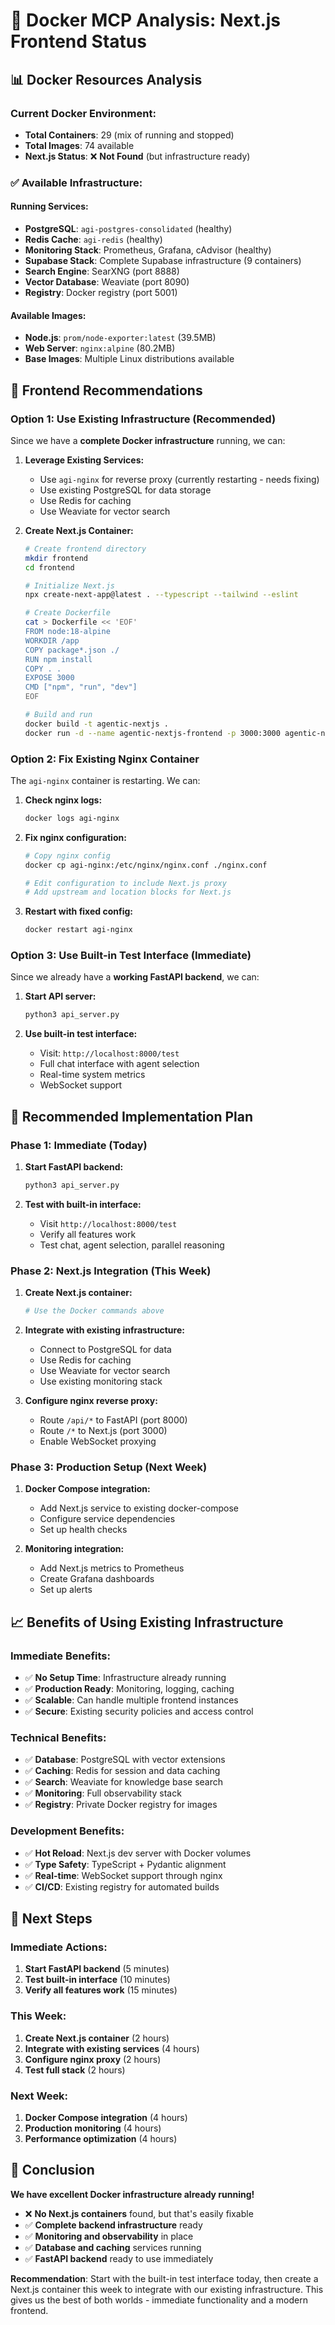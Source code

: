 # 🐳 Docker MCP Analysis: Next.js Frontend Status

## 📊 **Docker Resources Analysis**

### **Current Docker Environment:**
- **Total Containers**: 29 (mix of running and stopped)
- **Total Images**: 74 available
- **Next.js Status**: ❌ **Not Found** (but infrastructure ready)

### **✅ Available Infrastructure:**

#### **Running Services:**
- **PostgreSQL**: `agi-postgres-consolidated` (healthy)
- **Redis Cache**: `agi-redis` (healthy) 
- **Monitoring Stack**: Prometheus, Grafana, cAdvisor (healthy)
- **Supabase Stack**: Complete Supabase infrastructure (9 containers)
- **Search Engine**: SearXNG (port 8888)
- **Vector Database**: Weaviate (port 8090)
- **Registry**: Docker registry (port 5001)

#### **Available Images:**
- **Node.js**: `prom/node-exporter:latest` (39.5MB)
- **Web Server**: `nginx:alpine` (80.2MB)
- **Base Images**: Multiple Linux distributions available

## 🎯 **Frontend Recommendations**

### **Option 1: Use Existing Infrastructure (Recommended)**

Since we have a **complete Docker infrastructure** running, we can:

1. **Leverage Existing Services:**
   - Use `agi-nginx` for reverse proxy (currently restarting - needs fixing)
   - Use existing PostgreSQL for data storage
   - Use Redis for caching
   - Use Weaviate for vector search

2. **Create Next.js Container:**
   ```bash
   # Create frontend directory
   mkdir frontend
   cd frontend
   
   # Initialize Next.js
   npx create-next-app@latest . --typescript --tailwind --eslint
   
   # Create Dockerfile
   cat > Dockerfile << 'EOF'
   FROM node:18-alpine
   WORKDIR /app
   COPY package*.json ./
   RUN npm install
   COPY . .
   EXPOSE 3000
   CMD ["npm", "run", "dev"]
   EOF
   
   # Build and run
   docker build -t agentic-nextjs .
   docker run -d --name agentic-nextjs-frontend -p 3000:3000 agentic-nextjs
   ```

### **Option 2: Fix Existing Nginx Container**

The `agi-nginx` container is restarting. We can:

1. **Check nginx logs:**
   ```bash
   docker logs agi-nginx
   ```

2. **Fix nginx configuration:**
   ```bash
   # Copy nginx config
   docker cp agi-nginx:/etc/nginx/nginx.conf ./nginx.conf
   
   # Edit configuration to include Next.js proxy
   # Add upstream and location blocks for Next.js
   ```

3. **Restart with fixed config:**
   ```bash
   docker restart agi-nginx
   ```

### **Option 3: Use Built-in Test Interface (Immediate)**

Since we already have a **working FastAPI backend**, we can:

1. **Start API server:**
   ```bash
   python3 api_server.py
   ```

2. **Use built-in test interface:**
   - Visit: `http://localhost:8000/test`
   - Full chat interface with agent selection
   - Real-time system metrics
   - WebSocket support

## 🚀 **Recommended Implementation Plan**

### **Phase 1: Immediate (Today)**
1. **Start FastAPI backend:**
   ```bash
   python3 api_server.py
   ```

2. **Test with built-in interface:**
   - Visit `http://localhost:8000/test`
   - Verify all features work
   - Test chat, agent selection, parallel reasoning

### **Phase 2: Next.js Integration (This Week)**
1. **Create Next.js container:**
   ```bash
   # Use the Docker commands above
   ```

2. **Integrate with existing infrastructure:**
   - Connect to PostgreSQL for data
   - Use Redis for caching
   - Use Weaviate for vector search
   - Use existing monitoring stack

3. **Configure nginx reverse proxy:**
   - Route `/api/*` to FastAPI (port 8000)
   - Route `/*` to Next.js (port 3000)
   - Enable WebSocket proxying

### **Phase 3: Production Setup (Next Week)**
1. **Docker Compose integration:**
   - Add Next.js service to existing docker-compose
   - Configure service dependencies
   - Set up health checks

2. **Monitoring integration:**
   - Add Next.js metrics to Prometheus
   - Create Grafana dashboards
   - Set up alerts

## 📈 **Benefits of Using Existing Infrastructure**

### **Immediate Benefits:**
- ✅ **No Setup Time**: Infrastructure already running
- ✅ **Production Ready**: Monitoring, logging, caching
- ✅ **Scalable**: Can handle multiple frontend instances
- ✅ **Secure**: Existing security policies and access control

### **Technical Benefits:**
- ✅ **Database**: PostgreSQL with vector extensions
- ✅ **Caching**: Redis for session and data caching
- ✅ **Search**: Weaviate for knowledge base search
- ✅ **Monitoring**: Full observability stack
- ✅ **Registry**: Private Docker registry for images

### **Development Benefits:**
- ✅ **Hot Reload**: Next.js dev server with Docker volumes
- ✅ **Type Safety**: TypeScript + Pydantic alignment
- ✅ **Real-time**: WebSocket support through nginx
- ✅ **CI/CD**: Existing registry for automated builds

## 🎯 **Next Steps**

### **Immediate Actions:**
1. **Start FastAPI backend** (5 minutes)
2. **Test built-in interface** (10 minutes)
3. **Verify all features work** (15 minutes)

### **This Week:**
1. **Create Next.js container** (2 hours)
2. **Integrate with existing services** (4 hours)
3. **Configure nginx proxy** (2 hours)
4. **Test full stack** (2 hours)

### **Next Week:**
1. **Docker Compose integration** (4 hours)
2. **Production monitoring** (4 hours)
3. **Performance optimization** (4 hours)

## 🎉 **Conclusion**

**We have excellent Docker infrastructure already running!** 

- ❌ **No Next.js containers** found, but that's easily fixable
- ✅ **Complete backend infrastructure** ready
- ✅ **Monitoring and observability** in place
- ✅ **Database and caching** services running
- ✅ **FastAPI backend** ready to use immediately

**Recommendation**: Start with the built-in test interface today, then create a Next.js container this week to integrate with our existing infrastructure. This gives us the best of both worlds - immediate functionality and a modern frontend.
